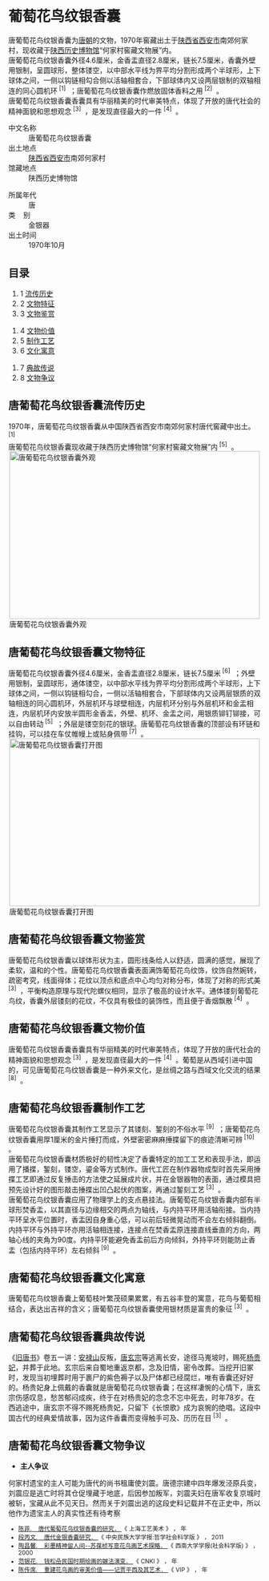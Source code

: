 <h1>葡萄花鸟纹银香囊</h1>

<div class="para" label-module="para">唐葡萄花鸟纹银香囊为<a target="_blank" href="/item/%E5%94%90%E6%9C%9D/53699" data-lemmaid="53699">唐朝</a>的文物，1970年窖藏出土于<a target="_blank" href="/item/%E9%99%95%E8%A5%BF%E7%9C%81/19657132" data-lemmaid="19657132">陕西省</a><a target="_blank" href="/item/%E8%A5%BF%E5%AE%89%E5%B8%82/1002501" data-lemmaid="1002501">西安市</a>南郊何家村，现收藏于<a target="_blank" href="/item/%E9%99%95%E8%A5%BF%E5%8E%86%E5%8F%B2%E5%8D%9A%E7%89%A9%E9%A6%86/197309" data-lemmaid="197309">陕西历史博物馆</a>“何家村窖藏文物展”内。</div><div class="para" label-module="para">唐葡萄花鸟纹银香囊外径4.6厘米，金香盂直径2.8厘米，链长7.5厘米，香囊外壁用银制，呈圆球形，整体镂空，以中部水平线为界平均分割形成两个半球形，上下球体之间，一侧以钩链相勾合侧以活轴相套合，下部球体内又设两层银制的双轴相连的同心圆机环<sup class="sup--normal" data-sup="1" data-ctrmap=":1,">
[1]</sup><a class="sup-anchor" name="ref_[1]_5732014">&nbsp;</a>
；唐葡萄花鸟纹银香囊作燃放固体香料之用<sup class="sup--normal" data-sup="2" data-ctrmap=":2,">
[2]</sup><a class="sup-anchor" name="ref_[2]_5732014">&nbsp;</a>
。</div><div class="para" label-module="para">唐葡萄花鸟纹银香囊香囊具有华丽精美的时代审美特点，体现了开放的唐代社会的精神面貌和思想观念<sup class="sup--normal" data-sup="3" data-ctrmap=":3,">
[3]</sup><a class="sup-anchor" name="ref_[3]_5732014">&nbsp;</a>
，是发现直径最大的一件<sup class="sup--normal" data-sup="4" data-ctrmap=":4,">
[4]</sup><a class="sup-anchor" name="ref_[4]_5732014">&nbsp;</a>
。</div>

<div class="basic-info cmn-clearfix">
<dl class="basicInfo-block basicInfo-left">
<dt class="basicInfo-item name">中文名称</dt>
<dd class="basicInfo-item value">
唐葡萄花鸟纹银香囊
</dd>
<dt class="basicInfo-item name">出土地点</dt>
<dd class="basicInfo-item value">
<a target="_blank" href="/item/%E9%99%95%E8%A5%BF%E7%9C%81">陕西省</a><a target="_blank" href="/item/%E8%A5%BF%E5%AE%89%E5%B8%82">西安市</a>南郊何家村
</dd>
<dt class="basicInfo-item name">馆藏地点</dt>
<dd class="basicInfo-item value">
陕西历史博物馆
</dd>
</dl><dl class="basicInfo-block basicInfo-right">
<dt class="basicInfo-item name">所属年代</dt>
<dd class="basicInfo-item value">
唐
</dd>
<dt class="basicInfo-item name">类&nbsp;&nbsp;&nbsp;&nbsp;别</dt>
<dd class="basicInfo-item value">
金银器
</dd>
<dt class="basicInfo-item name">出土时间</dt>
<dd class="basicInfo-item value">
1970年10月
</dd>
</dl></div>
<div class="lemmaWgt-lemmaCatalog">
<div class="lemma-catalog">
<h2 class="block-title">目录</h2>
<div class="catalog-list column-3">
<ol>
<li class="level1">
<span class="index">1</span>
<span class="text"><a href="#1">流传历史</a></span>
</li>
<li class="level1">
<span class="index">2</span>
<span class="text"><a href="#2">文物特征</a></span>
</li>
<li class="level1">
<span class="index">3</span>
<span class="text"><a href="#3">文物鉴赏</a></span>
</li>
</ol><ol><li class="level1">
<span class="index">4</span>
<span class="text"><a href="#4">文物价值</a></span>
</li>
<li class="level1">
<span class="index">5</span>
<span class="text"><a href="#5">制作工艺</a></span>
</li>
<li class="level1">
<span class="index">6</span>
<span class="text"><a href="#6">文化寓意</a></span>
</li>
</ol><ol><li class="level1">
<span class="index">7</span>
<span class="text"><a href="#7">典故传说</a></span>
</li>
<li class="level1">
<span class="index">8</span>
<span class="text"><a href="#8">文物争议</a></span>
</li>
</ol>

<div class="anchor-list ">
<a name="1" class="lemma-anchor para-title"></a>
<a name="sub5732014_1" class="lemma-anchor "></a>
<a name="流传历史" class="lemma-anchor "></a>
</div><div class="para-title level-2" label-module="para-title">
<h2 class="title-text"><span class="title-prefix">唐葡萄花鸟纹银香囊</span>流传历史</h2>
</div>
<div class="para" label-module="para">1970年，唐葡萄花鸟纹银香囊从中国陕西省西安市南郊何家村唐代窖藏中出土。<sup class="sup--normal" data-sup="1" data-ctrmap=":1,">
[1]</sup><a class="sup-anchor" name="ref_[1]_5732014">&nbsp;</a>
</div>
<div class="para" label-module="para">唐葡萄花鸟纹银香囊现收藏于陕西历史博物馆“何家村窖藏文物展”内<sup class="sup--normal" data-sup="5" data-ctrmap=":5,">
[5]</sup><a class="sup-anchor" name="ref_[5]_5732014">&nbsp;</a>
。</div>
<div class="para" label-module="para"><div class="lemma-picture text-pic layout-center" style="width:500px; float: none; display: block; margin: 0px auto; clear: both;">
<a class="image-link" nslog-type="9317" href="/pic/%E5%94%90%E8%91%A1%E8%90%84%E8%8A%B1%E9%B8%9F%E7%BA%B9%E9%93%B6%E9%A6%99%E5%9B%8A/2239557/0/e7cd7b899e510fb3fe9ba545d733c895d0430c66?fr=lemma&amp;ct=single" target="_blank" title="唐葡萄花鸟纹银香囊外观" style="width:500px;height:335px;">
<img class="" src="https://gss1.bdstatic.com/9vo3dSag_xI4khGkpoWK1HF6hhy/baike/s%3D500/sign=d4a07228dfc8a786ba2a4a0e570bc9c7/e7cd7b899e510fb3fe9ba545d733c895d0430c66.jpg" alt="唐葡萄花鸟纹银香囊外观" style="width:500px;height:335px;">
</a>
<span class="description">
唐葡萄花鸟纹银香囊外观
</span>
</div></div><div class="anchor-list ">
<a name="2" class="lemma-anchor para-title"></a>
<a name="sub5732014_2" class="lemma-anchor "></a>
<a name="文物特征" class="lemma-anchor "></a>
</div><div class="para-title level-2" label-module="para-title">
<h2 class="title-text"><span class="title-prefix">唐葡萄花鸟纹银香囊</span>文物特征</h2>
</div>
<div class="para" label-module="para">唐葡萄花鸟纹银香囊外径4.6厘米，金香盂直径2.8厘米，链长7.5厘米<sup class="sup--normal" data-sup="6" data-ctrmap=":6,">
[6]</sup><a class="sup-anchor" name="ref_[6]_5732014">&nbsp;</a>
；外壁用银制，呈圆球形，通体镂空，以中部水平线为界平均分割形成两个半球形，上下球体之间，一侧以钩链相勾合，一侧以活轴相套合，下部球体内又设两层银质的双轴相连的同心圆机环，外层机环与球壁相连，内层机环分别与外层机环和金盂相连，内层机环内安放半圆形金香盂，外壁、机环、金盂之间，用银质铆钉铆接，可以自由转动<sup class="sup--normal" data-sup="5" data-ctrmap=":5,">
[5]</sup><a class="sup-anchor" name="ref_[5]_5732014">&nbsp;</a>
；外层是镂空刻花的银球。唐葡萄花鸟纹银香囊的顶部设有环链和挂钩，可以挂在车仗帷幔上或贴身佩带<sup class="sup--normal" data-sup="7" data-ctrmap=":7,">
[7]</sup><a class="sup-anchor" name="ref_[7]_5732014">&nbsp;</a>
。</div>
<div class="para" label-module="para"><div class="lemma-picture text-pic layout-center" style="width:500px; float: none; display: block; margin: 0px auto; clear: both;">
<a class="image-link" nslog-type="9317" href="/pic/%E5%94%90%E8%91%A1%E8%90%84%E8%8A%B1%E9%B8%9F%E7%BA%B9%E9%93%B6%E9%A6%99%E5%9B%8A/2239557/0/21a4462309f79052d0e395ec02f3d7ca7acbd560?fr=lemma&amp;ct=single" target="_blank" title="唐葡萄花鸟纹银香囊打开图" style="width:500px;height:335px;">
<img class="" src="https://gss0.bdstatic.com/94o3dSag_xI4khGkpoWK1HF6hhy/baike/s%3D500/sign=9275ad0f20738bd4c021b2319189876c/21a4462309f79052d0e395ec02f3d7ca7acbd560.jpg" alt="唐葡萄花鸟纹银香囊打开图" style="width:500px;height:335px;">
</a>
<span class="description">
唐葡萄花鸟纹银香囊打开图
</span>
</div></div><div class="anchor-list ">
<a name="3" class="lemma-anchor para-title"></a>
<a name="sub5732014_3" class="lemma-anchor "></a>
<a name="文物鉴赏" class="lemma-anchor "></a>
</div><div class="para-title level-2" label-module="para-title">
<h2 class="title-text"><span class="title-prefix">唐葡萄花鸟纹银香囊</span>文物鉴赏</h2>
</div>
<div class="para" label-module="para">唐葡萄花鸟纹银香囊以球体形状为主，圆形线条给人以舒适，圆满的感觉，展现了柔软，温和的个性。唐葡萄花鸟纹银香囊表面满饰葡萄花鸟纹饰，纹饰自然婉转，疏密考究，线面得体；花纹以顶点和底点中心均匀对称分布，体现了对称的形式美<sup class="sup--normal" data-sup="3" data-ctrmap=":3,">
[3]</sup><a class="sup-anchor" name="ref_[3]_5732014">&nbsp;</a>
<a name="ref_3"></a><a name="ref_3"></a><a name="ref_3"></a><a name="ref_3"></a>，平衡构造原理与现代陀螺仪相同，显示了极高的设计水平。通体镂刻葡萄花鸟纹，香囊外层镂刻的花纹，不仅具有极佳的装饰性，而且便于香烟飘散<sup class="sup--normal" data-sup="4" data-ctrmap=":4,">
[4]</sup><a class="sup-anchor" name="ref_[4]_5732014">&nbsp;</a>
<a name="ref_4"></a>。</div><div class="anchor-list ">
<a name="4" class="lemma-anchor para-title"></a>
<a name="sub5732014_4" class="lemma-anchor "></a>
<a name="文物价值" class="lemma-anchor "></a>
</div><div class="para-title level-2" label-module="para-title">
<h2 class="title-text"><span class="title-prefix">唐葡萄花鸟纹银香囊</span>文物价值</h2>
</div>
<div class="para" label-module="para">唐葡萄花鸟纹银香囊香囊具有华丽精美的时代审美特点，体现了开放的唐代社会的精神面貌和思想观念<sup class="sup--normal" data-sup="3" data-ctrmap=":3,">
[3]</sup><a class="sup-anchor" name="ref_[3]_5732014">&nbsp;</a>
<a name="ref_3"></a><a name="ref_3"></a><a name="ref_3"></a><a name="ref_3"></a>，是发现直径最大的一件<sup class="sup--normal" data-sup="4" data-ctrmap=":4,">
[4]</sup><a class="sup-anchor" name="ref_[4]_5732014">&nbsp;</a>
<a name="ref_4"></a>。葡萄是从西域引进中国的，可见唐葡萄花鸟纹银香囊是一种外来文化，是丝绸之路与西域文化交流的结果<sup class="sup--normal" data-sup="8" data-ctrmap=":8,">
[8]</sup><a class="sup-anchor" name="ref_[8]_5732014">&nbsp;</a>
。</div><div class="anchor-list ">
<a name="5" class="lemma-anchor para-title"></a>
<a name="sub5732014_5" class="lemma-anchor "></a>
<a name="制作工艺" class="lemma-anchor "></a>
</div><div class="para-title level-2" label-module="para-title">
<h2 class="title-text"><span class="title-prefix">唐葡萄花鸟纹银香囊</span>制作工艺</h2>
</div>
<div class="para" label-module="para">唐葡萄花鸟纹银香囊其制作工艺显示了其镂刻、錾刻的不俗水平<sup class="sup--normal" data-sup="9" data-ctrmap=":9,">
[9]</sup><a class="sup-anchor" name="ref_[9]_5732014">&nbsp;</a>
<a name="ref_9"></a>；唐葡萄花鸟纹银香囊用厚1厘米的金片捶打而成，外壁密密麻麻捶揲留下的痕迹清晰可辨<sup class="sup--normal" data-sup="10" data-ctrmap=":10,">
[10]</sup><a class="sup-anchor" name="ref_[10]_5732014">&nbsp;</a>
。</div>
<div class="para" label-module="para">唐葡萄花鸟纹银香囊材质极好的韧性决定了香囊特定的加工工艺和表现手法，即运用了播揲，錾刻，镂空，鎏金等方式制作。唐代工匠在制作器物成型时首先采用捶揲工艺即通过反复捶击的方法使之延展成片状，并在金银器物的表面，通过模具把预先设计好的图形敲击捶揲出凹凸起伏的图案，再通过錾刻工艺<sup class="sup--normal" data-sup="3" data-ctrmap=":3,">
[3]</sup><a class="sup-anchor" name="ref_[3]_5732014">&nbsp;</a>
<a name="ref_3"></a><a name="ref_3"></a><a name="ref_3"></a><a name="ref_3"></a>。</div>
<div class="para" label-module="para">唐葡萄花鸟纹银香囊应用了物理学上的支点悬挂法。唐葡萄花鸟纹银香囊内部有半球形焚香盂，以其直径与边缘相交的两点为轴线，与内持平环用活轴衔接。当内持平环呈水平位置时，香盂因自身重心低，可以前后轻微晃动而不会左右倾斜翻倒。内持平环与外持平环亦用活轴相连接，连接点在焚香盂原连接直线垂直的方向，两轴心线的夹角为90度。内持平环能避免香盂前后方向倾斜，外持平环则能防止香盂（包括内持平环）左右倾斜<sup class="sup--normal" data-sup="9" data-ctrmap=":9,">
[9]</sup><a class="sup-anchor" name="ref_[9]_5732014">&nbsp;</a>
<a name="ref_9"></a>。</div><div class="anchor-list ">
<a name="6" class="lemma-anchor para-title"></a>
<a name="sub5732014_6" class="lemma-anchor "></a>
<a name="文化寓意" class="lemma-anchor "></a>
</div><div class="para-title level-2" label-module="para-title">
<h2 class="title-text"><span class="title-prefix">唐葡萄花鸟纹银香囊</span>文化寓意</h2>
</div>
<div class="para" label-module="para">唐葡萄花鸟纹银香囊上葡萄枝叶繁茂硕果累累，有五谷丰登的寓意，花鸟与葡萄相结合，表达出吉祥的含义；唐葡萄花鸟纹银香囊使用银材质是富贵的象征<sup class="sup--normal" data-sup="3" data-ctrmap=":3,">
[3]</sup><a class="sup-anchor" name="ref_[3]_5732014">&nbsp;</a>
<a name="ref_3"></a><a name="ref_3"></a><a name="ref_3"></a><a name="ref_3"></a>。</div><div class="anchor-list ">
<a name="7" class="lemma-anchor para-title"></a>
<a name="sub5732014_7" class="lemma-anchor "></a>
<a name="典故传说" class="lemma-anchor "></a>
</div><div class="para-title level-2" label-module="para-title">
<h2 class="title-text"><span class="title-prefix">唐葡萄花鸟纹银香囊</span>典故传说</h2>
</div>
<div class="para" label-module="para">《<a target="_blank" href="/item/%E6%97%A7%E5%94%90%E4%B9%A6/4575247" data-lemmaid="4575247">旧唐书</a>》卷五一讲：<a target="_blank" href="/item/%E5%AE%89%E7%A6%84%E5%B1%B1/24471" data-lemmaid="24471">安禄山</a>反叛，<a target="_blank" href="/item/%E5%94%90%E7%8E%84%E5%AE%97/171413" data-lemmaid="171413">唐玄宗</a>等逃离长安，途径马嵬坡时，赐死<a target="_blank" href="/item/%E6%9D%A8%E8%B4%B5%E5%A6%83/32218" data-lemmaid="32218">杨贵妃</a>，并葬于此地。玄宗后来自蜀地重返京都，念及旧情，密令改葬。当挖开旧冢时，发现当初埋葬时用于裹尸的紫色褥子以及尸体都已经腐烂，唯有香囊还好好的。杨贵妃身上佩戴的香囊就是唐葡萄花鸟纹银香囊；在这样凄惋的心情下，唐玄宗伤感叹息，愁苦郁闷成疾，终于在对杨贵妃的念念不忘中死去，时年78岁。在西逃途中，唐玄宗不得不赐死杨贵妃，只留下《长恨歌》成为哀惋的绝唱。这段中国古代的经典爱情故事，因为这件香囊而变得触手可及、历历在目<sup class="sup--normal" data-sup="3" data-ctrmap=":3,">
[3]</sup><a class="sup-anchor" name="ref_[3]_5732014">&nbsp;</a>
<a name="ref_3"></a><a name="ref_3"></a><a name="ref_3"></a><a name="ref_3"></a>。</div><div class="anchor-list ">
<a name="8" class="lemma-anchor para-title"></a>
<a name="sub5732014_8" class="lemma-anchor "></a>
<a name="文物争议" class="lemma-anchor "></a>
</div><div class="para-title level-2" label-module="para-title">
<h2 class="title-text"><span class="title-prefix">唐葡萄花鸟纹银香囊</span>文物争议</h2>
</div>
<ul class="custom_dot  para-list list-paddingleft-1"><li class="list-dot list-dot-paddingleft"><div class="para" label-module="para"><b>主人争议</b></div>
</li></ul><div class="para" label-module="para">何家村遗宝的主人可能为唐代的尚书租庸使刘震。唐德宗建中四年爆发泾原兵变，刘震应是逃亡时将其仓促埋藏于地底，后因参加叛军，刘震夫妇在唐军收复京城时被斩，宝藏从此不见天日。然而关于刘震出逃的这段史料记载并不在正史中，所以他作为遗宝主人的真实性还有待考察<sup class="sup--normal" data-sup="11" data-ctrmap=":11,">



<ul class="sciencePaper-list">
<li class="sciencePaper-item" nslog-type="80200002">
<a href="https://xueshu.baidu.com/usercenter/paper/show?paperid=8d9805f302cc33e2cfab8919fc9e2a73&amp;tn=SE_baiduxueshu_c1gjeupa&amp;ie=utf-8&amp;site=baike" target="_blank" class="text-link">
<span class="interrupt authors">陈菲.</span>
<span class="interrupt punctuation">&nbsp;&nbsp;</span>
<span class="interrupt title">唐代葡萄花鸟纹银香囊的研究．</span>
</a>
<span class="interrupt punctuation">《</span>
<span class="interrupt publishedAt">上海工艺美术</span>
<span class="interrupt punctuation">》</span>
<span class="interrupt punctuation">，</span>
<span class="interrupt time">年</span>
</li>
<li class="sciencePaper-item" nslog-type="80200002">
<a href="https://xueshu.baidu.com/usercenter/paper/show?paperid=b5f8e0114c472875a9295e9c0962d8af&amp;tn=SE_baiduxueshu_c1gjeupa&amp;ie=utf-8&amp;site=baike" target="_blank" class="text-link">
<span class="interrupt authors">段丙文.</span>
<span class="interrupt punctuation">&nbsp;&nbsp;</span>
<span class="interrupt title">唐代金银香囊研究．</span>
</a>
<span class="interrupt punctuation">《</span>
<span class="interrupt publishedAt">中央民族大学学报:哲学社会科学版</span>
<span class="interrupt punctuation">》</span>
<span class="interrupt punctuation">，</span>
<span class="interrupt time">2011</span>
</li>
<li class="sciencePaper-item" nslog-type="80200002">
<a href="https://xueshu.baidu.com/usercenter/paper/show?paperid=cbf8877d6f01a7f2c27364a035cf829b&amp;tn=SE_baiduxueshu_c1gjeupa&amp;ie=utf-8&amp;site=baike" target="_blank" class="text-link">
<span class="interrupt authors">陶昌馨.</span>
<span class="interrupt punctuation">&nbsp;&nbsp;</span>
<span class="interrupt title">彩墨精神留人间--苏葆桢写意花鸟画艺术探略．</span>
</a>
<span class="interrupt punctuation">《</span>
<span class="interrupt publishedAt">西南大学学报(社会科学版)</span>
<span class="interrupt punctuation">》</span>
<span class="interrupt punctuation">，</span>
<span class="interrupt time">2000</span>
</li>
<li class="sciencePaper-item" nslog-type="80200002">
<a href="https://xueshu.baidu.com/usercenter/paper/show?paperid=a55aaf9a95e804b149aca79c6483f5f7&amp;tn=SE_baiduxueshu_c1gjeupa&amp;ie=utf-8&amp;site=baike" target="_blank" class="text-link">
<span class="interrupt authors">范银花.</span>
<span class="interrupt punctuation">&nbsp;&nbsp;</span>
<span class="interrupt title">钱松喦民国时期绘画的皴法演变．</span>
</a>
<span class="interrupt punctuation">《</span>
<span class="interrupt publishedAt">CNKI</span>
<span class="interrupt punctuation">》</span>
<span class="interrupt punctuation">，</span>
<span class="interrupt time">年</span>
</li>
<li class="sciencePaper-item" nslog-type="80200002">
<a href="https://xueshu.baidu.com/usercenter/paper/show?paperid=65f672d797e2052ed6173daeb428801d&amp;tn=SE_baiduxueshu_c1gjeupa&amp;ie=utf-8&amp;site=baike" target="_blank" class="text-link">
<span class="interrupt authors">陈传席.</span>
<span class="interrupt punctuation">&nbsp;&nbsp;</span>
<span class="interrupt title">重建花鸟画的审美价值——记贾平西及其艺术．</span>
</a>
<span class="interrupt punctuation">《</span>
<span class="interrupt publishedAt">VIP</span>
<span class="interrupt punctuation">》</span>
<span class="interrupt punctuation">，</span>
<span class="interrupt time">年</span>
</li>
</ul>


